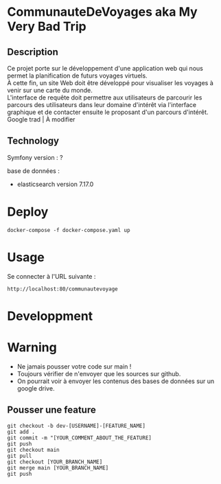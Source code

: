 # CommunauteDeVoyages aka My Very Bad Trip  

## Description  
Ce projet porte sur le développement d'une application web qui nous permet la planification de futurs voyages virtuels.   
À cette fin, un site Web doit être développé pour visualiser les voyages à venir sur une carte du monde.   
L'interface de requête doit permettre aux utilisateurs de parcourir les parcours des utilisateurs dans leur domaine d'intérêt via l'interface graphique et de contacter ensuite le proposant d'un parcours d'intérêt.  
Google trad | À modifier  
## Technology 

Symfony version : ?

base de données :  
- elasticsearch version 7.17.0  

# Deploy  
```
docker-compose -f docker-compose.yaml up  
```

# Usage  
Se connecter à l'URL suivante :  
```
http://localhost:80/communautevoyage  
```

# Developpment

# Warning   
- Ne jamais pousser votre code sur main !  
- Toujours vérifier de n'envoyer que les sources sur github.
- On pourrait voir à envoyer les contenus des bases de données sur un google drive.  
## Pousser une feature  
```
git checkout -b dev-[USERNAME]-[FEATURE_NAME]  
git add .  
git commit -m "[YOUR_COMMENT_ABOUT_THE_FEATURE]  
git push  
git checkout main  
git pull  
git checkout [YOUR_BRANCH_NAME]  
git merge main [YOUR_BRANCH_NAME]  
git push  
```